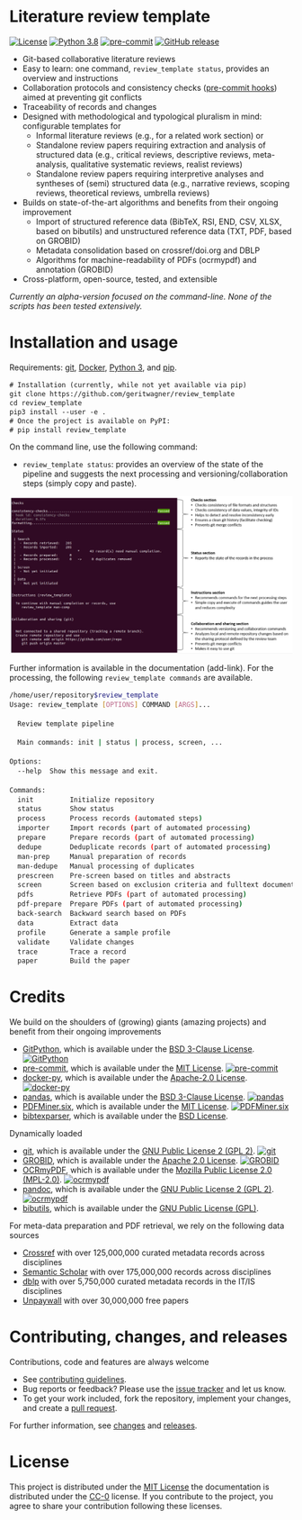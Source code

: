 # Literature review template

[![License](https://img.shields.io/github/license/geritwagner/review_template.svg)](https://github.com/geritwagner/review_template/releases/)
[![Python 3.8](https://img.shields.io/badge/python-3.8-blue.svg)](https://www.python.org/downloads/release/python-380/)
[![pre-commit](https://img.shields.io/badge/pre--commit-enabled-brightgreen?logo=pre-commit&logoColor=white)](https://github.com/pre-commit/pre-commit)
[![GitHub release](https://img.shields.io/github/v/release/geritwagner/review_template.svg)](https://github.com/geritwagner/review_template/releases/)

- Git-based collaborative literature reviews
- Easy to learn: one command, `review_template status`, provides an overview and instructions
- Collaboration protocols and consistency checks ([pre-commit hooks](https://github.com/geritwagner/pipeline-validation-hooks)) aimed at preventing git conflicts
- Traceability of records and changes
- Designed with methodological and typological pluralism in mind: configurable templates for
  - Informal literature reviews (e.g., for a related work section) or
  - Standalone review papers requiring extraction and analysis of structured data (e.g., critical reviews, descriptive reviews, meta-analysis, qualitative systematic reviews, realist reviews)
  - Standalone review papers requiring interpretive analyses and syntheses of (semi) structured data (e.g., narrative reviews, scoping reviews, theoretical reviews, umbrella reviews)
- Builds on state-of-the-art algorithms and benefits from their ongoing improvement
  - Import of structured reference data (BibTeX, RSI, END, CSV, XLSX, based on bibutils) and unstructured reference data (TXT, PDF, based on GROBID)
  - Metadata consolidation based on crossref/doi.org and DBLP
  - Algorithms for machine-readability of PDFs (ocrmypdf) and annotation (GROBID)
- Cross-platform, open-source, tested, and extensible

_Currently an alpha-version focused on the command-line. None of the scripts has been tested extensively._

# Installation and usage

Requirements: [git](https://git-scm.com/downloads), [Docker](https://www.docker.com/), [Python 3](https://www.python.org/), and [pip](https://pypi.org/project/pip/).

```
# Installation (currently, while not yet available via pip)
git clone https://github.com/geritwagner/review_template
cd review_template
pip3 install --user -e .
# Once the project is available on PyPI:
# pip install review_template
```

On the command line, use the following command:

- `review_template status`: provides an overview of the state of the pipeline and suggests the next processing and versioning/collaboration steps (simply copy and paste).

![Status command and explanation](docs/figures/status_explanation.PNG?raw=true)

Further information is available in the documentation (add-link).
For the processing, the following `review_template commands` are available.

```bash
/home/user/repository$review_template
Usage: review_template [OPTIONS] COMMAND [ARGS]...

  Review template pipeline

  Main commands: init | status | process, screen, ...

Options:
  --help  Show this message and exit.

Commands:
  init         Initialize repository
  status       Show status
  process      Process records (automated steps)
  importer     Import records (part of automated processing)
  prepare      Prepare records (part of automated processing)
  dedupe       Deduplicate records (part of automated processing)
  man-prep     Manual preparation of records
  man-dedupe   Manual processing of duplicates
  prescreen    Pre-screen based on titles and abstracts
  screen       Screen based on exclusion criteria and fulltext documents
  pdfs         Retrieve PDFs (part of automated processing)
  pdf-prepare  Prepare PDFs (part of automated processing)
  back-search  Backward search based on PDFs
  data         Extract data
  profile      Generate a sample profile
  validate     Validate changes
  trace        Trace a record
  paper        Build the paper
```

# Credits

We build on the shoulders of (growing) giants (amazing projects) and benefit from their ongoing improvements

- [GitPython](https://github.com/gitpython-developers/GitPython), which is available under the [BSD 3-Clause License](https://github.com/gitpython-developers/GitPython/blob/main/LICENSE). [![GitPython](https://img.shields.io/github/commit-activity/y/gitpython-developers/GitPython?color=green&style=plastic)](https://github.com/gitpython-developers/GitPython)
- [pre-commit](https://github.com/pre-commit/pre-commit), which is available under the [MIT License](https://github.com/pre-commit/pre-commit/blob/master/LICENSE). [![pre-commit](https://img.shields.io/github/commit-activity/y/pre-commit/pre-commit?color=green&style=plastic)](https://github.com/pre-commit/pre-commit.six)
- [docker-py](https://github.com/docker/docker-py), which is available under the [Apache-2.0 License](https://github.com/docker/docker-py/blob/master/LICENSE). [![docker-py](https://img.shields.io/github/commit-activity/y/docker/docker-py?color=green&style=plastic)](https://github.com/docker/docker-py)
- [pandas](https://github.com/pandas-dev/pandas), which is available under the [BSD 3-Clause License](https://github.com/pandas-dev/pandas/blob/master/LICENSE). [![pandas](https://img.shields.io/github/commit-activity/y/pandas-dev/pandas?color=green&style=plastic)](https://github.com/pandas-dev/pandas)
- [PDFMiner.six](https://github.com/pdfminer/pdfminer.six), which is available under the [MIT License](https://github.com/pdfminer/pdfminer.six/blob/develop/LICENSE). [![PDFMiner.six](https://img.shields.io/github/commit-activity/y/pdfminer/pdfminer.six?color=green&style=plastic)](https://github.com/pdfminer/pdfminer.six)
- [bibtexparser](https://github.com/sciunto-org/python-bibtexparser), which is available under the [BSD License](https://github.com/sciunto-org/python-bibtexparser/blob/master/COPYING).

Dynamically loaded

- [git](https://github.com/git/git), which is available under the [GNU Public License 2 (GPL 2)](https://github.com/git/git/blob/master/COPYING). [![git](https://img.shields.io/github/commit-activity/y/git/git?color=green&style=plastic)](https://github.com/git/git)
- [GROBID](https://github.com/kermitt2/grobid), which is available under the [Apache 2.0 License](https://github.com/kermitt2/grobid/blob/master/LICENSE). [![GROBID](https://img.shields.io/github/commit-activity/y/kermitt2/grobid?color=green&style=plastic)](https://github.com/kermitt2/grobid)
- [OCRmyPDF](https://github.com/jbarlow83/OCRmyPDF), which is available under the [Mozilla Public License 2.0 (MPL-2.0)](https://github.com/jbarlow83/OCRmyPDF/blob/master/LICENSE). [![ocrmypdf](https://img.shields.io/github/commit-activity/y/jbarlow83/OCRmyPDF?color=green&style=plastic)](https://github.com/jbarlow83/OCRmyPDF)
- [pandoc](https://github.com/jgm/pandoc), which is available under the [GNU Public License 2 (GPL 2)](https://github.com/jgm/pandoc/blob/master/COPYRIGHT). [![ocrmypdf](https://img.shields.io/github/commit-activity/y/jgm/pandoc?color=green&style=plastic)](https://github.com/jgm/pandoc)
- [bibutils](http://bibutils.refbase.org/), which is available under the [GNU Public License (GPL)](http://bibutils.refbase.org/).

For meta-data preparation and PDF retrieval, we rely on the following data sources

- [Crossref](https://www.crossref.org/) with over 125,000,000 curated metadata records across disciplines
- [Semantic Scholar](https://www.semanticscholar.org/) with over 175,000,000 records across disciplines
- [dblp](https://dblp.org/) with over 5,750,000 curated metadata records in the IT/IS disciplines
- [Unpaywall](https://unpaywall.org/) with over 30,000,000 free papers

# Contributing, changes, and releases


Contributions, code and features are always welcome

- See [contributing guidelines](CONTRIBUTING.rst).
- Bug reports or feedback? Please use the [issue tracker](https://github.com/geritwagner/review_template/issues) and let us know.
- To get your work included, fork the repository, implement your changes, and create a [pull request](https://docs.github.com/en/github/collaborating-with-issues-and-pull-requests/proposing-changes-to-your-work-with-pull-requests/about-pull-requests).

For further information, see [changes](CHANGELOG.md) and [releases](https://github.com/geritwagner/review_template/releases).

# License

This project is distributed under the [MIT License](LICENSE) the documentation is distributed under the [CC-0](https://creativecommons.org/publicdomain/zero/1.0/) license.
If you contribute to the project, you agree to share your contribution following these licenses.
